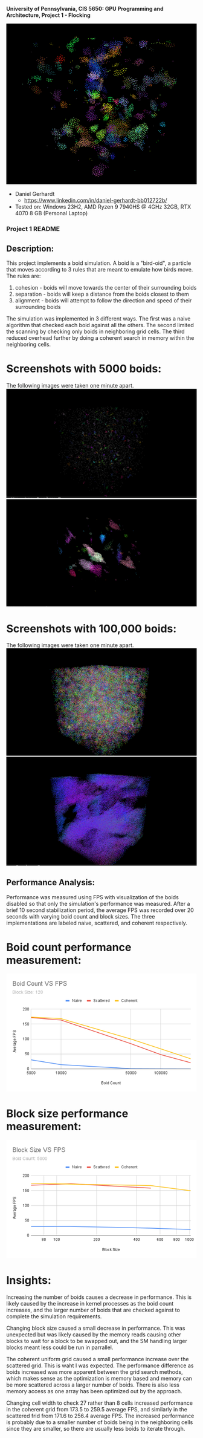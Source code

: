 **University of Pennsylvania, CIS 5650: GPU Programming and Architecture,
Project 1 - Flocking**

![](images/boids.gif)

* Daniel Gerhardt
  * https://www.linkedin.com/in/daniel-gerhardt-bb012722b/
* Tested on: Windows 23H2, AMD Ryzen 9 7940HS @ 4GHz 32GB, RTX 4070 8 GB (Personal Laptop)

### Project 1 README

## Description:
This project implements a boid simulation. A boid is a "bird-oid", a particle that moves according to 3 rules that are meant to emulate how birds move. The rules are:
1. cohesion - boids will move towards the center of their surrounding boids
2. separation - boids will keep a distance from the boids closest to them
3. alignment - boids will attempt to follow the direction and speed of their surrounding boids

The simulation was implemented in 3 different ways. The first was a naive algorithm that checked each boid against all the others. The second limited the scanning by checking only boids in neighboring grid cells. The third reduced overhead further by doing a coherent search in memory within the neighboring cells.

# Screenshots with 5000 boids:
The following images were taken one minute apart.
![](images/lowboidsearly.png)
![](images/lowboidslate.png)

# Screenshots with 100,000 boids:
The following images were taken one minute apart.
![](images/highboidsearly.png)
![](images/highboidslate.png)

## Performance Analysis:
Performance was measured using FPS with visualization of the boids disabled so that only the simulation's performance was measured. After a brief 10 second stabilization period, the average FPS was recorded over 20 seconds with varying boid count and block sizes. The three implementations are labeled naive, scattered, and coherent respectively.

# Boid count performance measurement:
![](images/boidcountgraph.png)

# Block size performance measurement:
![](images/blocksizegraph.png)

# Insights:
Increasing the number of boids causes a decrease in performance. This is likely caused by the increase in kernel processes as the boid count increases, and the larger number of boids that are checked against to complete the simulation requirements. 

Changing block size caused a small decrease in performance. This was unexpected but was likely caused by the memory reads causing other blocks to wait for a block to be swapped out, and the SM handling larger blocks meant less could be run in parrallel.

The coherent uniform grid caused a small performance increase over the scattered grid. This is waht I was expected. The performance difference as boids increased was more apparent between the grid search methods, which makes sense as the optimization is memory based and memory can be more scattered across a larger number of boids. There is also less memory access as one array has been optimized out by the approach.

Changing cell width to check 27 rather than 8 cells increased performance in the coherent grid from 173.5 to 259.5 average FPS, and similarly in the scattered frid from 171.6 to 256.4 average FPS. The increased performance is probably due to a smaller number of boids being in the neighboring cells since they are smaller, so there are usually less boids to iterate through.